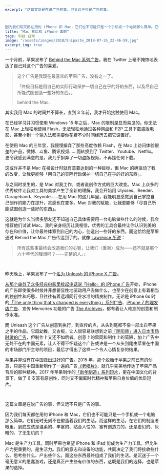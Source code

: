 ```yaml
---
excerpt: "这篇文章是在说广告的事，但又远不只是广告的事。



因为我们每天都在用的 iPhone 和 Mac，它们也不可能只是一个手机或一个电脑那么简单。它们无时无刻不在塑造着我们的生活。而这样的生活，在它们的制造者眼里，到底应该是温柔的、丰富的、贴合人性的、富有创造力的，还是虚幻的、灰暗的、了无生机的？"
title: "Mac 背后和 iPhone 面前"
tags: 科技 日常
image: "/assets/images/2018/Snipaste_2018-07-26_22-46-59.jpg"
excerpt_img: true
---
```


一个月前，苹果发布了 [Behind the Mac 系列广告](https://www.youtube.com/watch?v=dar_brj8zdw)。我在 Twitter 上毫不掩饰地表达了自己对这个广告的喜爱。

> 这个广告是我现在最喜欢的苹果广告，没有之一了。
>
> 「终极目标是用自己的实际行动保护一切自己在乎的好的东西，以及尽自己所能试图创造一些好的东西。」
>
> behind the Mac.

其实我用 Mac 的时间并不算长，直到 3 年前，我才开始接触使用 Mac。

在已经学习并习惯使用 Windows 15 年之后，Mac 的限制是显而易见的。你无法在 Mac 上轻松地使用 Flash，无法轻松地通过各种网盘和 P2P 工具下载盗版电影，甚至小到一个输入法都需要你花费不少时间经历去把它设置好。

在使用 Mac 的三年里，我慢慢摒弃了那些高度依赖 Flash，在 Mac 上访问体验很差的产品，微博、斗鱼、腾讯视频……而转换到了 Twitter、Youtube、Netflix。更令我感到满意的是，我几乎摒弃了一切盗版视频，不再挂任何下载。

这或许并不是 Mac 在被设计时就有意要达到的一种目标，但 Mac 的确驱动了我的改变，让我更能够「用自己的实际行动保护一切自己在乎的好的东西」。

与之同时发生的，是 Mac 对我工作，或者说创作方式的巨大改变。Mac 上众多的优秀软件让我对工具的美学产生了全新的理解，我会开始用 Ulysses、Reeder、Garageband、Keynote……在用 Mac 的这几年里，我能明显感觉到自己掌控自己创作的能力在提升，灵感也在变多。Mac 对我的赋能，让我更能够「尽自己所能试图创造一些好的东西」。

这就是为什么当很多朋友还不知道自己具体需要用一台电脑做些什么的时候，我会推荐他们试试 Mac。我的亲身经历让我相信，优秀的工具会最终让你认识到美的存在和价值，让你最终体察到自己的内心，创造出一些好的东西。而这恰恰是苹果通过 Behind the Mac 广告传达到了的。就像 [Lawrence 所说](https://blog.yitianshijie.net/2018/07/13/hopeful-society/)：

> 所有这些事最终会改造我们的心智，让我们（重新）成为——还不就是那个六十年代的理想吗？——完整的人。」

<br>

昨天晚上，苹果发布了一个[名为 Unleash 的 iPhone X 广告](https://www.youtube.com/watch?v=izw9lhInmEo)。

[从那个串剪了众多经典电影里接起电话说「Hello」的 iPhone 广告](https://www.youtube.com/watch?v=mmiWTKZzBLY)开始，iPhone 的广告即使很多时候并非想要显性地驱动用户去做什么，也至少在创意上有着相当的独创性和巧思，且往往有着远超同行业水准的精良制作。无论是 iPhone 6s 时的[「The only thing that's changed is everything」系列广告](https://www.youtube.com/watch?v=ztVkd7Xn43Q)、[iPhone 7 的理发店广告](https://www.youtube.com/watch?v=GW4ISH7vAkU)、宣传 Memories 功能的广告 [The Archives](https://www.youtube.com/watch?v=OX16DYluC4w)，都有着让人难忘的创意和制作水准。

而 Unleash 这个广告从创意到执行，到宣传的点，从头到尾都不像一部出自苹果之手的作品。它既幼稚，又古板，让人很容易联想到之前[「阴阳师」进入日本市场时做的广告](https://www.youtube.com/watch?v=KSg0W1YjqPk)，但制作上又还不如后者。创意上的雷同和制作上的简陋，加上广告中无处不在的中国元素，让人不得不怀疑这个广告或许是一个从头到尾由苹果在中国的市场部门所主导的项目，最后才得出了这样一个令人心情复杂的结果。

苹果并非没有在中国做出过好的广告。2015 年，那个脱胎于苹果之前已有的创意，只是在中国重新制作了一遍的广告[《老唱片》](https://www.youtube.com/watch?v=UpoDNjiMYRI)，就几乎完美地传达了苹果产品背后的那种精神。2017 年苹果制作的[「新年制造」系列短片](https://www.bilibili.com/video/av9550266/?p=6)，更在中国文化的背景下，做了 6 支富有原创性，同时又不偏离时代精神和苹果自身价值的优质短片。

<br>

这篇文章是在说广告的事，但又远不只是广告的事。

因为我们每天都在用的 iPhone 和 Mac，它们也不可能只是一个手机或一个电脑那么简单。它们无时无刻不在塑造着我们的生活。而这样的生活，在它们的制造者眼里，到底应该是温柔的、丰富的、贴合人性的、富有创造力的，还是虚幻的、灰暗的、了无生机的？

Mac 是生产力工具，同时苹果也希望 iPhone 和 iPad 能成为生产力工具。但比生产力更重要的，是生活力。我们的意志和设备的功能，共同决定了我们将接收些什么、思考些什么、产出些什么。而这些东西最终组成了我们的生活。是沉迷于一个毫无意义的愚蠢游戏，还是真正产生些有价值的东西，这既是我们的选择，也是苹果的选择。